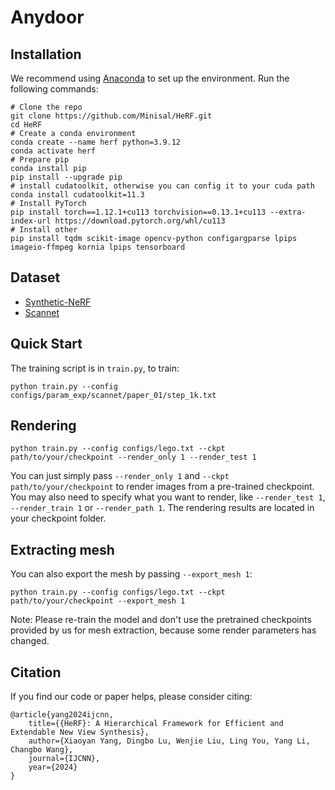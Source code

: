 # Anydoor

## Installation



We recommend using [Anaconda](https://www.anaconda.com/products/individual) to set up the environment. Run the following commands:
```shell
# Clone the repo
git clone https://github.com/Minisal/HeRF.git
cd HeRF
# Create a conda environment
conda create --name herf python=3.9.12
conda activate herf
# Prepare pip
conda install pip
pip install --upgrade pip
# install cudatoolkit, otherwise you can config it to your cuda path
conda install cudatoolkit=11.3
# Install PyTorch
pip install torch==1.12.1+cu113 torchvision==0.13.1+cu113 --extra-index-url https://download.pytorch.org/whl/cu113
# Install other
pip install tqdm scikit-image opencv-python configargparse lpips imageio-ffmpeg kornia lpips tensorboard
```


## Dataset
* [Synthetic-NeRF](https://drive.google.com/drive/folders/128yBriW1IG_3NJ5Rp7APSTZsJqdJdfc1)
* [Scannet](https://drive.google.com/drive/folders/128yBriW1IG_3NJ5Rp7APSTZsJqdJdfc1)

[//]: # (* [Synthetic-NSVF]&#40;https://dl.fbaipublicfiles.com/nsvf/dataset/Synthetic_NSVF.zip&#41;)

[//]: # (* [Tanks&Temples]&#40;https://dl.fbaipublicfiles.com/nsvf/dataset/TanksAndTemple.zip&#41;)

[//]: # (* [Forward-facing]&#40;https://drive.google.com/drive/folders/128yBriW1IG_3NJ5Rp7APSTZsJqdJdfc1&#41;)



## Quick Start
The training script is in `train.py`, to train:

```
python train.py --config configs/param_exp/scannet/paper_01/step_1k.txt
```



## Rendering

```
python train.py --config configs/lego.txt --ckpt path/to/your/checkpoint --render_only 1 --render_test 1 
```

You can just simply pass `--render_only 1` and `--ckpt path/to/your/checkpoint` to render images from a pre-trained
checkpoint. You may also need to specify what you want to render, like `--render_test 1`, `--render_train 1` or `--render_path 1`.
The rendering results are located in your checkpoint folder. 

## Extracting mesh
You can also export the mesh by passing `--export_mesh 1`:
```
python train.py --config configs/lego.txt --ckpt path/to/your/checkpoint --export_mesh 1
```
Note: Please re-train the model and don't use the pretrained checkpoints provided by us for mesh extraction, 
because some render parameters has changed.


## Citation 
If you find our code or paper helps, please consider citing:
```
@article{yang2024ijcnn,
    title={{HeRF}: A Hierarchical Framework for Efficient and Extendable New View Synthesis},
    author={Xiaoyan Yang, Dingbo Lu, Wenjie Liu, Ling You, Yang Li, Changbo Wang},
    journal={IJCNN},
    year={2024}
}
```
